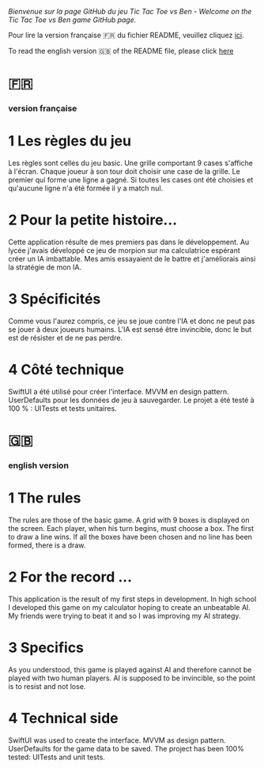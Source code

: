 *Bienvenue sur la page GitHub du jeu Tic Tac Toe vs Ben - Welcome on the Tic Tac Toe vs Ben game GitHub page.*

Pour lire la version française 🇫🇷 du fichier README, veuillez cliquez [ici](#version-française).

To read the english version 🇬🇧 of the README file, please click [here](#english-version)

# 🇫🇷
### version française

# 1 Les règles du jeu

Les règles sont celles du jeu basic. Une grille comportant 9 cases s'affiche à l'écran. Chaque joueur à son tour doit choisir une case de la grille. Le premier qui forme une ligne a gagné. Si toutes les cases ont été choisies et qu'aucune ligne n'a été formée il y a match nul.

# 2 Pour la petite histoire...

Cette application résulte de mes premiers pas dans le développement. Au lycée j'avais développé ce jeu de morpion sur ma calculatrice espérant créer un IA imbattable. Mes amis essayaient de le battre et j'améliorais ainsi la stratégie de mon IA.

# 3 Spécificités

Comme vous l'aurez compris, ce jeu se joue contre l'IA et donc ne peut pas se jouer à deux joueurs humains.
L'IA est sensé être invincible, donc le but est de résister et de ne pas perdre.

# 4 Côté technique

SwiftUI a été utilisé pour créer l'interface.
MVVM en design pattern.
UserDefaults pour les données de jeu à sauvegarder.
Le projet a été testé à 100 % : UITests et tests unitaires.

# 🇬🇧

### english version

# 1 The rules

The rules are those of the basic game. A grid with 9 boxes is displayed on the screen. Each player, when his turn begins, must choose a box. The first to draw a line wins. If all the boxes have been chosen and no line has been formed, there is a draw.

# 2 For the record ...

This application is the result of my first steps in development. In high school I developed this game on my calculator hoping to create an unbeatable AI. My friends were trying to beat it and so I was improving my AI strategy.

# 3 Specifics

As you understood, this game is played against AI and therefore cannot be played with two human players.
AI is supposed to be invincible, so the point is to resist and not lose.

# 4 Technical side

SwiftUI was used to create the interface.
MVVM as design pattern.
UserDefaults for the game data to be saved.
The project has been 100% tested: UITests and unit tests.


